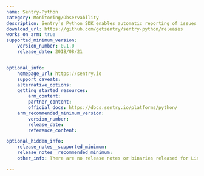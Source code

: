 ```yaml
---
name: Sentry-Python
category: Monitoring/Observability
description: Sentry's Python SDK enables automatic reporting of issues and performance metrics for an application.
download_url: https://github.com/getsentry/sentry-python/releases
works_on_arm: true
supported_minimum_version:
    version_number: 0.1.0
    release_date: 2018/08/21


optional_info:
    homepage_url: https://sentry.io
    support_caveats:
    alternative_options:
    getting_started_resources:
        arm_content:
        partner_content:
        official_docs: https://docs.sentry.io/platforms/python/
    arm_recommended_minimum_version:
        version_number:
        release_date:
        reference_content:

optional_hidden_info:
    release_notes__supported_minimum:
    release_notes__recommended_minimum:
    other_info: There are no release notes or binaries released for Linux/ARM64. However, sentry-sdk can be installed from the version 0.1.0.

---
```

